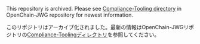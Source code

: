 This repository is archived. Please see [Compliance-Tooling directory](https://github.com/OpenChain-Project/OpenChain-JWG/tree/master/Compliance-Tooling) in OpenChain-JWG repository for newest information.

このリポジトリはアーカイブ化されました。最新の情報はOpenChain-JWGリポジトリの[Compliance-Toolingディレクトリ](https://github.com/OpenChain-Project/OpenChain-JWG/tree/master/Compliance-Tooling)を参照してください。
